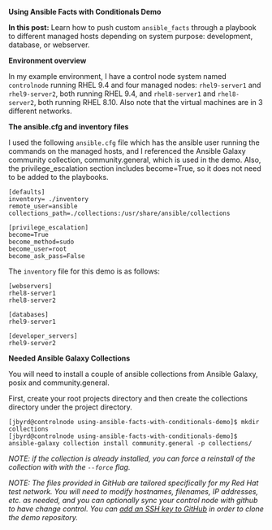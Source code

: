 **Using Ansible Facts with Conditionals Demo**

**In this post:**
Learn how to push custom `ansible_facts` through a playbook to different managed hosts depending on system purpose: development, database, or webserver.

**Environment overview**

In my example environment, I have a control node system named `controlnode` running RHEL 9.4 and four managed nodes: `rhel9-server1` and `rhel9-server2`, both running RHEL 9.4, and `rhel8-server1` and `rhel8-server2`, both running RHEL 8.10.
Also note that the virtual machines are in 3 different networks.

**The ansible.cfg and inventory files**

I used the following `ansible.cfg` file which has the ansible user running the commands on the managed hosts, and I referenced the Ansible Galaxy community collection, community.general, which is used in the demo. Also, the privilege_escalation section includes become=True, so it does not need to be added to the playbooks.

~~~
[defaults]
inventory= ./inventory
remote_user=ansible
collections_path=./collections:/usr/share/ansible/collections

[privilege_escalation]
become=True
become_method=sudo
become_user=root
become_ask_pass=False
~~~

The `inventory` file for this demo is as follows:

~~~
[webservers]
rhel8-server1
rhel8-server2

[databases]
rhel9-server1

[developer_servers]
rhel9-server2
~~~

**Needed Ansible Galaxy Collections**

You will need to install a couple of ansible collections from Ansible Galaxy, posix and community.general.

First, create your root projects directory and then create the collections directory under the project directory.

~~~
[jbyrd@controlnode using-ansible-facts-with-conditionals-demo]$ mkdir collections
[jbyrd@controlnode using-ansible-facts-with-conditionals-demo]$ ansible-galaxy collection install community.general -p collections/
~~~

*NOTE: if the collection is already installed, you can force a reinstall of the collection with with the `--force` flag.*

*NOTE: The files provided in GitHub are tailored specifically for my Red Hat test network. You will need to modify hostnames, filenames, IP addresses, etc. as needed, and you can optionally sync your control node with github to have change control. You can [add an SSH key to GitHub](https://docs.github.com/en/authentication/connecting-to-github-with-ssh/adding-a-new-ssh-key-to-your-github-account?tool=webui) in order to clone the demo repository.*
